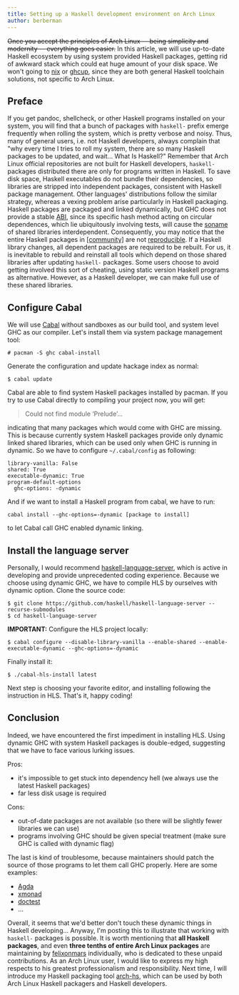 ```yaml
---
title: Setting up a Haskell development environment on Arch Linux
author: berberman
---
```


~~Once you accept the principles of Arch Linux -- being simplicity and modernity -- everything goes easier.~~ In this article, we will use up-to-date Haskell ecosystem by using system provided Haskell packages, getting rid of awkward stack which could eat huge amount of your disk space. We won't going to [nix](https://github.com/Gabriel439/haskell-nix) or [ghcup](https://gitlab.haskell.org/haskell/ghcup-hs), since they are both general Haskell toolchain solutions, not specific to Arch Linux.

## Preface

If you get pandoc, shellcheck, or other Haskell programs installed on your system, you will find that a bunch of packages with `haskell-` prefix emerge frequently when rolling the system, which is pretty verbose and noisy. Thus, many of general users, i.e. not Haskell developers, always complain that "why every time I tries to roll my system, there are so many Haskell packages to be updated, and wait... What Is Haskell?" Remember that Arch Linux official repositories are not built for Haskell developers, `haskell-` packages distributed there are only for programs written in Haskell. To save disk space, Haskell executables do not bundle their dependencies, so libraries are stripped into independent packages, consistent with Haskell package management. Other languages' distributions follow the similar strategy, whereas a vexing problem arise particularly in Haskell packaging. Haskell packages are packaged and linked dynamically, but GHC does not provide a stable [ABI](https://en.wikipedia.org/wiki/Application_binary_interface), since its specific hash method acting on circular dependences, which lie ubiquitously involving tests, will cause the [soname](https://en.wikipedia.org/wiki/Soname) of shared libraries interdependent. Consequently, you may notice that the entire Haskell packages in [[community]](https://www.archlinux.org/packages/) are not [reproducible](https://reproducible.archlinux.org/). If a Haskell library changes, all dependent packages are required to be rebuilt. For us, it is inevitable to rebuild and reinstall all tools which depend on those shared libraries after updating `haskell-` packages. Some users choose to avoid getting involved this sort of cheating, using static version Haskell programs as alternative. However, as a Haskell developer, we can make full use of these shared libraries.

## Configure Cabal

We will use [Cabal](https://cabal.readthedocs.io/en/3.2/) without sandboxes as our build tool, and system level GHC as our compiler. Let's install them via system package management tool:

```
# pacman -S ghc cabal-install
```

Generate the configuration and update hackage index as normal:

```
$ cabal update
```

Cabal are able to find system Haskell packages installed by pacman. If you try to use Cabal directly to compiling your project now, you will get:

> Could not find module ‘Prelude’...

indicating that many packages which would come with GHC are missing. This is because currently system Haskell packages provide only dynamic linked shared libraries, which can be used only when GHC is running in dynamic. So we have to configure `~/.cabal/config` as following:

```
library-vanilla: False
shared: True
executable-dynamic: True
program-default-options
  ghc-options: -dynamic
```

And if we want to install a Haskell program from cabal, we have to run:

```
cabal install --ghc-options=-dynamic [package to install]
```

to let Cabal call GHC enabled dynamic linking. 

## Install the language server

Personally, I would recommend [haskell-language-server](https://github.com/haskell/haskell-language-server), which is active in developing and provide unprecedented coding experience. Because we choose using dynamic GHC, we have to compile HLS by ourselves with dynamic option. Clone the source code:

```
$ git clone https://github.com/haskell/haskell-language-server --recurse-submodules
$ cd haskell-language-server
```

**IMPORTANT:** Configure the HLS project locally:

```
$ cabal configure --disable-library-vanilla --enable-shared --enable-executable-dynamic --ghc-options=-dynamic
```

Finally install it:

```
$ ./cabal-hls-install latest
```

Next step is choosing your favorite editor, and installing following the instruction in HLS. That's it, happy coding!

## Conclusion

Indeed, we have encountered the first impediment in installing HLS. Using dynamic GHC with system Haskell packages is double-edged, suggesting that we have to face various lurking issues.

Pros:

* it's impossible to get stuck into dependency hell (we always use the latest Haskell packages)
* far less disk usage is required

Cons:

* out-of-date packages are not available (so there will be slightly fewer libraries we can use)
* programs involving GHC should be given special treatment (make sure GHC is called with dynamic flag)

The last is kind of troublesome, because maintainers should patch the source of those programs to let them call GHC properly. Here are some examples:

* [Agda](https://github.com/archlinux/svntogit-community/blob/59c345b179aee0d71aca0df5974056bb0ac15ae2/trunk/PKGBUILD#L31)
* [xmonad](https://github.com/archlinux/svntogit-community/blob/f06b6574b90addc54a67c664532b8175496e2495/trunk/dynamic-compilation.patch#L8)
* [doctest](https://github.com/archlinux/svntogit-community/blob/833e37fbe6de1f07e106d81e9e0ef9e08f0513ad/trunk/PKGBUILD#L20)
* ...

Overall, it seems that we'd better don't touch these dynamic things in Haskell developing... Anyway, I'm posting this to illustrate that working with `haskell-` packages is possible. It is worth mentioning that **all Haskell packages**, and even **three tenths of entire Arch Linux packages** are maintaining by [felixonmars](https://github.com/felixonmars) individually, who is dedicated to these unpaid contributions. As an Arch Linux user, I would like to express my high respects to his greatest professionalism and responsibility. Next time, I will introduce my Haskell packaging tool [arch-hs](https://github.com/berberman/arch-hs), which can be used by both Arch Linux Haskell packagers and Haskell developers.

